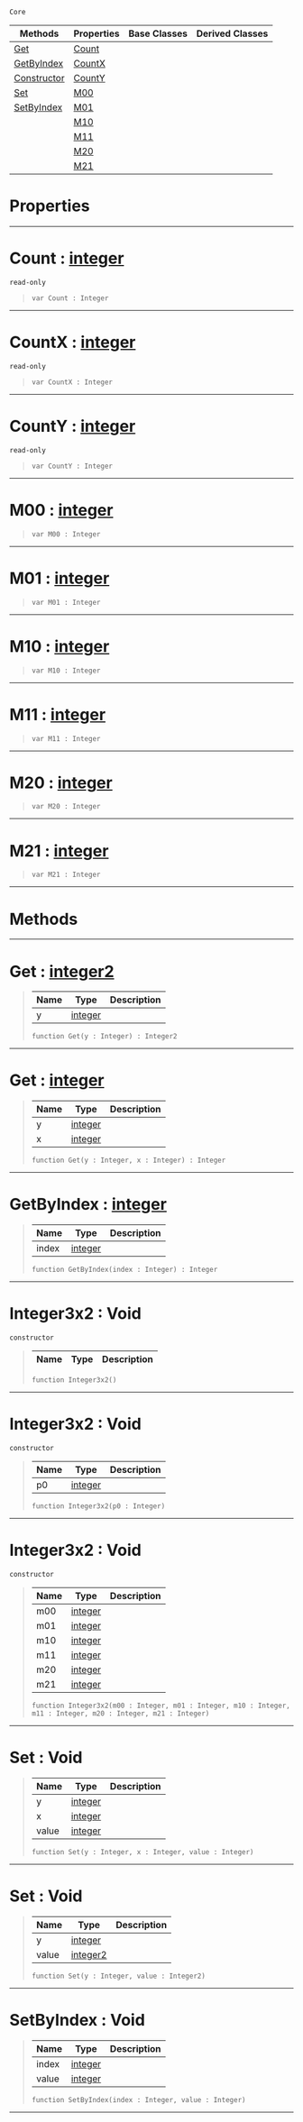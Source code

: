  `Core`

|Methods|Properties|Base Classes|Derived Classes|
|---|---|---|---|
|[ Get](integer3x2.md#get-zilch-engine-document)|[ Count](integer3x2.md#count-zilch-engine-docume)| | |
|[ GetByIndex](integer3x2.md#getbyindex-zilch-engine-d)|[ CountX](integer3x2.md#countx-zilch-engine-docum)| | |
|[ Constructor](integer3x2.md#integer3x2-void)|[ CountY](integer3x2.md#county-zilch-engine-docum)| | |
|[ Set](integer3x2.md#set-void)|[ M00](integer3x2.md#m00-zilch-engine-document)| | |
|[ SetByIndex](integer3x2.md#setbyindex-void)|[ M01](integer3x2.md#m01-zilch-engine-document)| | |
| |[ M10](integer3x2.md#m10-zilch-engine-document)| | |
| |[ M11](integer3x2.md#m11-zilch-engine-document)| | |
| |[ M20](integer3x2.md#m20-zilch-engine-document)| | |
| |[ M21](integer3x2.md#m21-zilch-engine-document)| | |


 #  Properties


---  
 #  Count : [integer](integer.md)

 `read-only`

> 
> ``` lang=cpp, name=Nada
> var Count : Integer


---  
 #  CountX : [integer](integer.md)

 `read-only`

> 
> ``` lang=cpp, name=Nada
> var CountX : Integer


---  
 #  CountY : [integer](integer.md)

 `read-only`

> 
> ``` lang=cpp, name=Nada
> var CountY : Integer


---  
 #  M00 : [integer](integer.md)

> 
> ``` lang=cpp, name=Nada
> var M00 : Integer


---  
 #  M01 : [integer](integer.md)

> 
> ``` lang=cpp, name=Nada
> var M01 : Integer


---  
 #  M10 : [integer](integer.md)

> 
> ``` lang=cpp, name=Nada
> var M10 : Integer


---  
 #  M11 : [integer](integer.md)

> 
> ``` lang=cpp, name=Nada
> var M11 : Integer


---  
 #  M20 : [integer](integer.md)

> 
> ``` lang=cpp, name=Nada
> var M20 : Integer


---  
 #  M21 : [integer](integer.md)

> 
> ``` lang=cpp, name=Nada
> var M21 : Integer


---  
 #  Methods


---  
 #  Get : [integer2](integer2.md)

> 
> |Name|Type|Description|
> |---|---|---|
> |y|[integer](integer.md)| |
> ``` lang=cpp, name=Nada
> function Get(y : Integer) : Integer2
> ``` 


---  
 #  Get : [integer](integer.md)

> 
> |Name|Type|Description|
> |---|---|---|
> |y|[integer](integer.md)| |
> |x|[integer](integer.md)| |
> ``` lang=cpp, name=Nada
> function Get(y : Integer, x : Integer) : Integer
> ``` 


---  
 #  GetByIndex : [integer](integer.md)

> 
> |Name|Type|Description|
> |---|---|---|
> |index|[integer](integer.md)| |
> ``` lang=cpp, name=Nada
> function GetByIndex(index : Integer) : Integer
> ``` 


---  
 #  Integer3x2 : Void

 `constructor`

> 
> |Name|Type|Description|
> |---|---|---|
> ``` lang=cpp, name=Nada
> function Integer3x2()
> ``` 


---  
 #  Integer3x2 : Void

 `constructor`

> 
> |Name|Type|Description|
> |---|---|---|
> |p0|[integer](integer.md)| |
> ``` lang=cpp, name=Nada
> function Integer3x2(p0 : Integer)
> ``` 


---  
 #  Integer3x2 : Void

 `constructor`

> 
> |Name|Type|Description|
> |---|---|---|
> |m00|[integer](integer.md)| |
> |m01|[integer](integer.md)| |
> |m10|[integer](integer.md)| |
> |m11|[integer](integer.md)| |
> |m20|[integer](integer.md)| |
> |m21|[integer](integer.md)| |
> ``` lang=cpp, name=Nada
> function Integer3x2(m00 : Integer, m01 : Integer, m10 : Integer, m11 : Integer, m20 : Integer, m21 : Integer)
> ``` 


---  
 #  Set : Void

> 
> |Name|Type|Description|
> |---|---|---|
> |y|[integer](integer.md)| |
> |x|[integer](integer.md)| |
> |value|[integer](integer.md)| |
> ``` lang=cpp, name=Nada
> function Set(y : Integer, x : Integer, value : Integer)
> ``` 


---  
 #  Set : Void

> 
> |Name|Type|Description|
> |---|---|---|
> |y|[integer](integer.md)| |
> |value|[integer2](integer2.md)| |
> ``` lang=cpp, name=Nada
> function Set(y : Integer, value : Integer2)
> ``` 


---  
 #  SetByIndex : Void

> 
> |Name|Type|Description|
> |---|---|---|
> |index|[integer](integer.md)| |
> |value|[integer](integer.md)| |
> ``` lang=cpp, name=Nada
> function SetByIndex(index : Integer, value : Integer)
> ``` 


---  
 

 